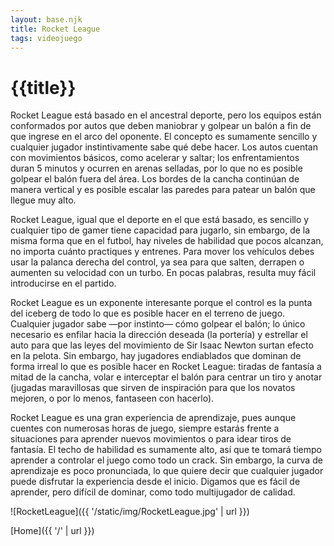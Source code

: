 ```yaml
---
layout: base.njk
title: Rocket League
tags: videojuego
---
```


# {{title}}

Rocket League está basado en el ancestral deporte, pero los equipos están conformados por autos que deben maniobrar y golpear un balón a fin de que ingrese en el arco del oponente. El concepto es sumamente sencillo y cualquier jugador instintivamente sabe qué debe hacer. Los autos cuentan con movimientos básicos, como acelerar y saltar; los enfrentamientos duran 5 minutos y ocurren en arenas selladas, por lo que no es posible golpear el balón fuera del área. Los bordes de la cancha continúan de manera vertical y es posible escalar las paredes para patear un balón que llegue muy alto.

Rocket League, igual que el deporte en el que está basado, es sencillo y cualquier tipo de gamer tiene capacidad para jugarlo, sin embargo, de la misma forma que en el futbol, hay niveles de habilidad que pocos alcanzan, no importa cuánto practiques y entrenes. Para mover los vehículos debes usar la palanca derecha del control, ya sea para que salten, derrapen o aumenten su velocidad con un turbo. En pocas palabras, resulta muy fácil introducirse en el partido.

Rocket League es un exponente interesante porque el control es la punta del iceberg de todo lo que es posible hacer en el terreno de juego. Cualquier jugador sabe ―por instinto― cómo golpear el balón; lo único necesario es enfilar hacia la dirección deseada (la portería) y estrellar el auto para que las leyes del movimiento de Sir Isaac Newton surtan efecto en la pelota. Sin embargo, hay jugadores endiablados que dominan de forma irreal lo que es posible hacer en Rocket League: tiradas de fantasía a mitad de la cancha, volar e interceptar el balón para centrar un tiro y anotar (jugadas maravillosas que sirven de inspiración para que los novatos mejoren, o por lo menos, fantaseen con hacerlo).

Rocket League es una gran experiencia de aprendizaje, pues aunque cuentes con numerosas horas de juego, siempre estarás frente a situaciones para aprender nuevos movimientos o para idear tiros de fantasía. El techo de habilidad es sumamente alto, así que te tomará tiempo aprender a controlar el juego como todo un crack. Sin embargo, la curva de aprendizaje es poco pronunciada, lo que quiere decir que cualquier jugador puede disfrutar la experiencia desde el inicio. Digamos que es fácil de aprender, pero difícil de dominar, como todo multijugador de calidad.

![RocketLeague]({{ '/static/img/RocketLeague.jpg' | url }})

[Home]({{ '/' | url }})